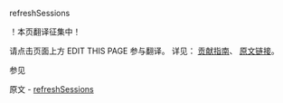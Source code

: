  refreshSessions

 ！本页翻译征集中！

请点击页面上方 EDIT THIS PAGE 参与翻译。
详见：
[贡献指南]( https://github.com/JinMuInfo/MongoDB-Manual-zh/blob/master/CONTRIBUTING.md )、
[原文链接](  https://docs.mongodb.com/manual/reference/command/refreshSessions/  )。

 参见

原文 - [refreshSessions]( https://docs.mongodb.com/manual/reference/command/refreshSessions/ )

